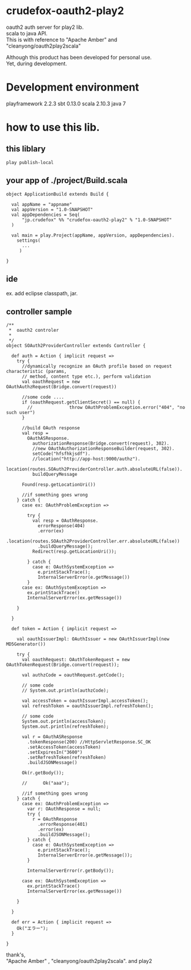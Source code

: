 crudefox-oauth2-play2
=====================

oauth2 auth server for play2 lib.  
scala to java API.  
This is with reference to "Apache Amber" and "cleanyong/oauth2play2scala"  

Although this product has been developed for personal use.  
Yet, during development.  

# Development environment
playframework 2.2.3
sbt 0.13.0
scala 2.10.3
java 7

# how to use this lib.
## this liblary
`play publish-local`


## your app of ./project/Build.scala
```
object ApplicationBuild extends Build {

  val appName = "appname"
  val appVersion = "1.0-SNAPSHOT"
  val appDependencies = Seq(
      "jp.crudefox" %% "crudefox-oauth2-play2" % "1.0-SNAPSHOT"
  )

  val main = play.Project(appName, appVersion, appDependencies).
    settings(
      ...
     )

}
```
## ide
ex. add eclipse classpath, jar.

## 

## controller sample

```
/**
 *  oauth2 controler
 *
 */
object SOAuth2ProviderController extends Controller {

  def auth = Action { implicit request =>
    try {
      //dynamically recognize an OAuth profile based on request characteristic (params,
      // method, content type etc.), perform validation
      val oauthRequest = new OAuthAuthzRequest(Bridge.convert(request))

      //some code ....
      if (oauthRequest.getClientSecret() == null) {
        //              throw OAuthProblemException.error("404", "no such user")
      }

      //build OAuth response
      val resp =
        OAuthASResponse.
          authorizationResponse(Bridge.convert(request), 302).
          //new OAuthAuthorizationResponseBuilder(request, 302).
          setCode("hfsfhkjsdf").
          //location("http://app-host:9000/authz").
          location(routes.SOAuth2ProviderController.auth.absoluteURL(false)).
          buildQueryMessage

      Found(resp.getLocationUri())

      //if something goes wrong
    } catch {
      case ex: OAuthProblemException =>

        try {
          val resp = OAuthResponse.
            errorResponse(404)
            .error(ex)
            .location(routes.SOAuth2ProviderController.err.absoluteURL(false))
            .buildQueryMessage();
          Redirect(resp.getLocationUri());

        } catch {
          case e: OAuthSystemException =>
            e.printStackTrace();
            InternalServerError(e.getMessage())
        }
      case ex: OAuthSystemException =>
        ex.printStackTrace()
        InternalServerError(ex.getMessage())

    }

  }

  def token = Action { implicit request =>

    val oauthIssuerImpl: OAuthIssuer = new OAuthIssuerImpl(new MD5Generator())

    try {
      val oauthRequest: OAuthTokenRequest = new OAuthTokenRequest(Bridge.convert(request));

      val authzCode = oauthRequest.getCode();

      // some code
      // System.out.println(authzCode);

      val accessToken = oauthIssuerImpl.accessToken();
      val refreshToken = oauthIssuerImpl.refreshToken();

      // some code
      System.out.println(accessToken);
      System.out.println(refreshToken);

      val r = OAuthASResponse
        .tokenResponse(200) //HttpServletResponse.SC_OK
        .setAccessToken(accessToken)
        .setExpiresIn("3600")
        .setRefreshToken(refreshToken)
        .buildJSONMessage()

      Ok(r.getBody());

      //      Ok("aaa");

      //if something goes wrong
    } catch {
      case ex: OAuthProblemException =>
        var r: OAuthResponse = null;
        try {
          r = OAuthResponse
            .errorResponse(401)
            .error(ex)
            .buildJSONMessage();
        } catch {
          case e: OAuthSystemException =>
            e.printStackTrace();
            InternalServerError(e.getMessage());
        }

        InternalServerError(r.getBody());

      case ex: OAuthSystemException =>
        ex.printStackTrace()
        InternalServerError(ex.getMessage())

    }

  }

  def err = Action { implicit request =>
    Ok("エラー");
  }

}
```

thank's,  
"Apache Amber" , "cleanyong/oauth2play2scala". and play2
